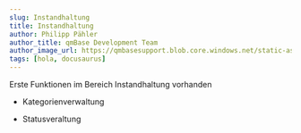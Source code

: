 ```yaml
---
slug: Instandhaltung
title: Instandhaltung
author: Philipp Pähler
author_title: qmBase Development Team
author_image_url: https://qmbasesupport.blob.core.windows.net/static-assets/img/persons/paehler_round.png
tags: [hola, docusaurus]
---
```

Erste Funktionen im Bereich Instandhaltung vorhanden

*   Kategorienverwaltung

*   Statusveraltung
